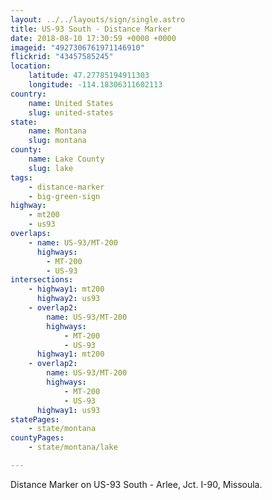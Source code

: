 ```yaml
---
layout: ../../layouts/sign/single.astro
title: US-93 South - Distance Marker
date: 2018-08-10 17:30:59 +0000 +0000
imageid: "4927306761971146910"
flickrid: "43457585245"
location:
    latitude: 47.27785194911303
    longitude: -114.18306311602113
country:
    name: United States
    slug: united-states
state:
    name: Montana
    slug: montana
county:
    name: Lake County
    slug: lake
tags:
    - distance-marker
    - big-green-sign
highway:
    - mt200
    - us93
overlaps:
    - name: US-93/MT-200
      highways:
        - MT-200
        - US-93
intersections:
    - highway1: mt200
      highway2: us93
    - overlap2:
        name: US-93/MT-200
        highways:
            - MT-200
            - US-93
      highway1: mt200
    - overlap2:
        name: US-93/MT-200
        highways:
            - MT-200
            - US-93
      highway1: us93
statePages:
    - state/montana
countyPages:
    - state/montana/lake

---
```

Distance Marker on US-93 South - Arlee, Jct. I-90, Missoula.
